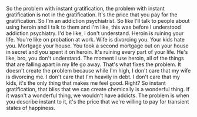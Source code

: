  So the problem with instant gratification, the problem with instant gratification is not in the gratification. It's the price that you pay for the gratification. So I'm an addiction psychiatrist. So like I'll talk to people about using heroin and I talk to them and I'm like, this was before I understood addiction psychiatry. I'd be like, I don't understand. Heroin is ruining your life. You're like on probation at work. Wife is divorcing you. Your kids hate you. Mortgage your house. You took a second mortgage out on your house in secret and you spent it on heroin. It's ruining every part of your life. He's like, bro, you don't understand. The moment I use heroin, all of the things that are falling apart in my life go away. That's what fixes the problem. It doesn't create the problem because while I'm high, I don't care that my wife is divorcing me. I don't care that I'm heavily in debt. I don't care that my kids, it's the only thing that makes me feel good. Right? So instant gratification, that bliss that we can create chemically is a wonderful thing. If it wasn't a wonderful thing, we wouldn't have addicts. The problem is when you describe instant to it, it's the price that we're willing to pay for transient states of happiness.